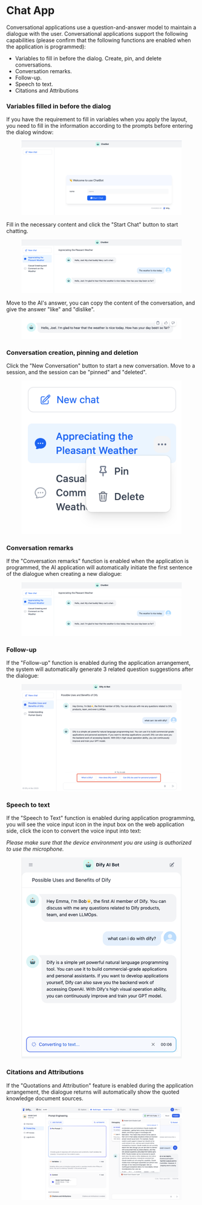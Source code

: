 # Chat App

Conversational applications use a question-and-answer model to maintain a dialogue with the user. Conversational applications support the following capabilities (please confirm that the following functions are enabled when the application is programmed):

* Variables to fill in before the dialog. Create, pin, and delete conversations.
* Conversation remarks.
* Follow-up.
* Speech to text.
* Citations and Attributions

### Variables filled in before the dialog

If you have the requirement to fill in variables when you apply the layout, you need to fill in the information according to the prompts before entering the dialog window:

<figure><img src="../../.gitbook/assets/image (45).png" alt=""><figcaption></figcaption></figure>

Fill in the necessary content and click the "Start Chat" button to start chatting.

<figure><img src="../../.gitbook/assets/image (8) (1) (1).png" alt=""><figcaption></figcaption></figure>

Move to the AI's answer, you can copy the content of the conversation, and give the answer "like" and "dislike".

<figure><img src="../../.gitbook/assets/image (30).png" alt=""><figcaption></figcaption></figure>

### Conversation creation, pinning and deletion

Click the "New Conversation" button to start a new conversation. Move to a session, and the session can be "pinned" and "deleted".

<figure><img src="../../.gitbook/assets/image (43).png" alt=""><figcaption></figcaption></figure>

### Conversation remarks

If the "Conversation remarks" function is enabled when the application is programmed, the AI application will automatically initiate the first sentence of the dialogue when creating a new dialogue:

<figure><img src="../../.gitbook/assets/image (48).png" alt=""><figcaption></figcaption></figure>

### Follow-up

If the "Follow-up" function is enabled during the application arrangement, the system will automatically generate 3 related question suggestions after the dialogue:

<figure><img src="../../.gitbook/assets/image (16).png" alt=""><figcaption></figcaption></figure>

### Speech to text

If the "Speech to Text" function is enabled during application programming, you will see the voice input icon in the input box on the web application side, click the icon to convert the voice input into text:

_Please make sure that the device environment you are using is authorized to use the microphone._

<figure><img src="../../.gitbook/assets/image (39).png" alt=""><figcaption></figcaption></figure>

### Citations and Attributions

If the "Quotations and Attribution" feature is enabled during the application arrangement, the dialogue returns will automatically show the quoted knowledge document sources.

<figure><img src="../../.gitbook/assets/image (3) (1) (1) (1).png" alt=""><figcaption></figcaption></figure>

